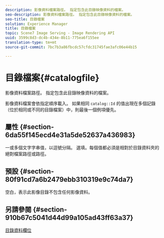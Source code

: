```yaml
---
description: 影像資料檔案路徑。 指定包含此目錄映像資料的檔案。
seo-description: 影像資料檔案路徑。 指定包含此目錄映像資料的檔案。
seo-title: 目錄檔案
solution: Experience Manager
title: 目錄檔案
topic: Scene7 Image Serving - Image Rendering API
uuid: 3599c8d3-dc4b-434e-8b11-775ea6f155ee
translation-type: tm+mt
source-git-commit: 7bc7b3a86fbcdc57cfdc31745fae3afc06e44b15

---
```



# 目錄檔案{#catalogfile}

影像資料檔案路徑。 指定包含此目錄映像資料的檔案。

影像資料檔案會依指定順序載入。 如果相同 `catalog::Id` 的值出現在多個記錄（位於相同或不同的目錄檔案）中，則最後一個例項優先。

## 屬性 {#section-6da55f145ecd4e31a5de52637a436983}

一或多個文字字串值，以逗號分隔。 選填。每個值都必須是相對於目錄資料夾的絕對檔案路徑或路徑。

## 預設 {#section-80f91cd7a6b2479ebb310319e9c74da7}

空白，表示此影像目錄不包含任何影像資料。

## 另請參閱 {#section-910b67c5041d44d99a105ad43ff63a37}

[目錄資料欄位](../../../../../is-api/image-catalog/image-serving-api-ref/c-image-catalog-reference/c-overview/c-catalog-data-fields/c-catalog-data-fields.md#concept-b19581028ec44f98b9f5943624403d29)
